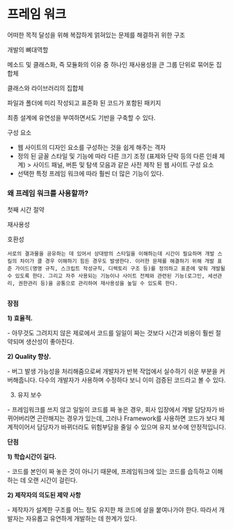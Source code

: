 # 프레임 워크

어떠한 목적 달성을 위해 복잡하게 얽혀있는 문제를 해결하귀 위한 구조

개발의 뼈대역할

메소드 및 클래스화, 즉 모듈화의 이유 중 하나인 재사용성을 큰 그룹 단위로 묶어둔 집합체





클래스와 라이브러리의 집합체



파일과 폴더에 미리 작성되고 표준화 된 코드가 포함된 패키지

최종 설계에 유연성을 부여하면서도 기반을 구축할 수 있다.



구성 요소

- 웹 사이트의 디자인 요소를 구성하는 것을 쉽게 해주는 격자
- 정의 된 글꼴 스타일 및 기능에 따라 다른 크기 조정 (표제와 단락 등의 다른 인쇄 체계) > 사이드 패널, 버튼 및 탐색 모음과 같은 사전 제작 된 웹 사이트 구성 요소
- 선택한 특정 프레임 워크에 따라 훨씬 더 많은 기능이 있다.





### 왜 프레임 워크를 사용할까?



첫째 시간 절약

재사용성

호환성

```
서로의 결과물을 공유하는 데 있어서 상대방의 스타일을 이해하는데 시간이 필요하며 개발 스킬의 차이가 클 경우 이해하기 힘든 경우도 발생한다. 이러한 문제를 해결하기 위해 개발 표준 가이드(명명 규칙, 스크립트 작성규칙, 디렉토리 구조 등)를 정의하고 표준에 맞춰 개발될 수 있도록 한다. 그리고 자주 사용되는 기능이나 사이트 전체와 관련된 기능(로그인, 세션관리, 권한관리 등)을 공통으로 관리하여 재사용성을 높일 수 있도록 한다.


```



**장점**

**1) 효율적.**

\- 아무것도 그려지지 않은 제로에서 코드를 일일이 짜는 것보다 시간과 비용이 훨씬 절약되며 생산성이 좋아진다.





**2) Quality 향상.**

\- 버그 발생 가능성을 처리해줌으로써 개발자가 반복 작업에서 실수하기 쉬운 부분을 커버해줍니다. 다수의 개발자가 사용하며 수정하다 보니 이미 검증된 코드라고 볼 수 있다.



3) 유지 보수

\- 프레임워크를 쓰지 않고 일일이 코드를 짜 놓은 경우, 회사 입장에서 개발 담당자가 바뀌어버리면 곤란해지는 경우가 있는데, 그러나 Framework를 사용하면 코드가 보다 체계적이어서 담당자가 바뀌더라도 위험부담을 줄일 수 있으며 유지 보수에 안정적입니다.





**단점**

**1) 학습시간이 길다.**

\- 코드를 본인이 짜 놓은 것이 아니기 때문에, 프레임워크에 있는 코드를 습득하고 이해하는 데 오랜 시간이 걸린다.





**2) 제작자의 의도된 제약 사항**

\- 제작자가 설계한 구조를 어느 정도 유지한 채 코드에 살을 붙여나가야 한다. 따라서 개발자는 자유롭고 유연하게 개발하는 데 한계가 있다.